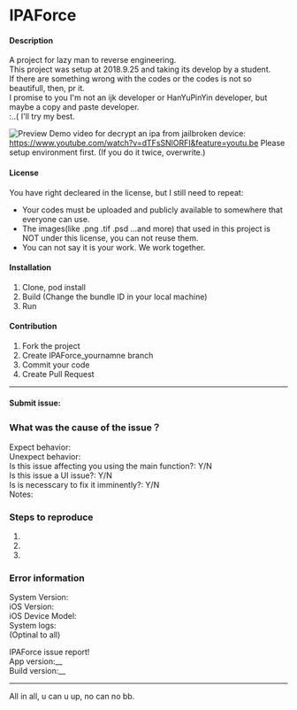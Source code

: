 # IPAForce

#### Description
A project for lazy man to reverse engineering.  
This project was setup at 2018.9.25 and taking its develop by a student.  
If there are something wrong with the codes or the codes is not so beautifull, then, pr it.  
I promise to you I'm not an ijk developer or HanYuPinYin developer, but maybe a copy and paste developer.  
:..( I'll try my best.  

![Preview](https://github.com/Co2333/coreBase/raw/master/IPAForcePreViewAlpha2.3.png "This is how/what/which/**** it looks.")
Demo video for decrypt an ipa from jailbroken device: https://www.youtube.com/watch?v=dTFsSNlORFI&feature=youtu.be
Please setup environment first. (If you do it twice, overwrite.)

#### License
You have right decleared in the license, but I still need to repeat:
- Your codes must be uploaded and publicly available to somewhere that everyone can use.
- The images(like .png .tif .psd ...and more) that used in this project is NOT under this license, you can not reuse them.
- You can not say it is your work. We work together.

#### Installation

1. Clone, pod install
2. Build (Change the bundle ID in your local machine)
3. Run


#### Contribution

1. Fork the project
2. Create IPAForce_yournamne branch
3. Commit your code
4. Create Pull Request



-------------
#### Submit issue:

### What was the cause of the issue？
Expect behavior:  
Unexpect behavior:  
Is this issue affecting you using the main function?: Y/N  
Is this issue a UI issue?: Y/N  
Is is necesscary to fix it imminently?: Y/N  
Notes:  

### Steps to reproduce
1.
2.
3.

### Error information
System Version:  
iOS Version:  
iOS Device Model:  
System logs:  
(Optinal to all)  


IPAForce issue report!   
App version:__  
Build version:__  


  
-------------
All in all, u can u up, no can no bb.

